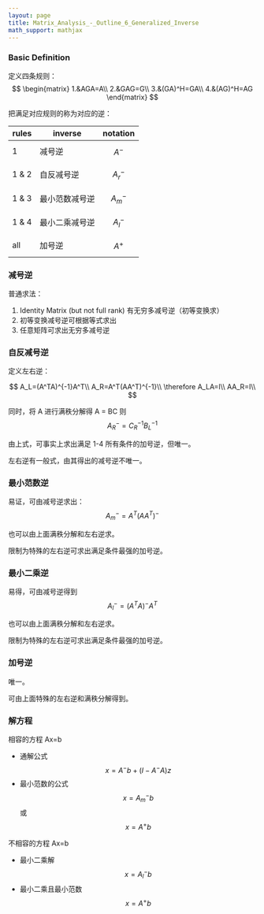 ```yaml
---
layout: page
title: Matrix_Analysis_-_Outline_6_Generalized_Inverse
math_support: mathjax
---
```



### Basic Definition

定义四条规则：
$$
\begin{matrix}
1.&AGA=A\\
2.&GAG=G\\
3.&(GA)^H=GA\\
4.&(AG)^H=AG
\end{matrix}
$$

把满足对应规则的称为对应的逆：

| rules | inverse | notation |
|---|---|---|
| 1 | 减号逆 | $$A^-$$ |
| 1 & 2 | 自反减号逆 | $$A_r^-$$ |
| 1 & 3 | 最小范数减号逆 | $$A_m^-$$ |
| 1 & 4 | 最小二乘减号逆 | $$A_l^-$$ |
| all | 加号逆 | $$A^+$$ |

### 减号逆

普通求法：
1. Identity Matrix (but not full rank) 有无穷多减号逆（初等变换求）
2. 初等变换减号逆可根据等式求出
3. 任意矩阵可求出无穷多减号逆

### 自反减号逆

定义左右逆：

$$
A_L=(A^TA)^{-1}A^T\\
A_R=A^T(AA^T)^{-1}\\
\therefore A_LA=I\\
AA_R=I\\
$$

同时，将 A 进行满秩分解得 A = BC
则 $$A_R^-=C_R^{-1}B_L^{-1}$$

由上式，可事实上求出满足 1-4 所有条件的加号逆，但唯一。

左右逆有一般式，由其得出的减号逆不唯一。

### 最小范数逆

易证，可由减号逆求出：$$A_m^-=A^T(AA^T)^-$$

也可以由上面满秩分解和左右逆求。

限制为特殊的左右逆可求出满足条件最强的加号逆。

### 最小二乘逆

易得，可由减号逆得到 $$A^-_l=(A^TA)^-A^T$$

也可以由上面满秩分解和左右逆求。

限制为特殊的左右逆可求出满足条件最强的加号逆。

### 加号逆

唯一。

可由上面特殊的左右逆和满秩分解得到。

### 解方程

相容的方程 Ax=b

- 通解公式 $$x=A^-b+(I-A^-A)z$$
- 最小范数的公式 $$x=A_m^-b$$ 或 $$x=A^+b$$

不相容的方程 Ax=b

- 最小二乘解 $$x=A_l^-b$$
- 最小二乘且最小范数 $$x=A^+b$$









